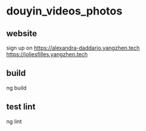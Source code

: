 # douyin_videos_photos

## website
sign up on <a href="https://alexandra-daddario.yangzhen.tech/login" target="_blank">https://alexandra-daddario.yangzhen.tech</a><br>
<a href="https://joliesfilles.yangzhen.tech/videos" target="_blank">https://joliesfilles.yangzhen.tech</a>

## build
ng build

## test lint
ng lint